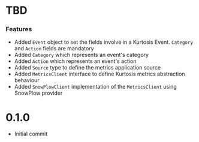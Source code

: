 # TBD
### Features
* Added `Event` object to set the fields involve in a Kurtosis Event. `Category` and `Action` fields are mandatory
* Added `Category` which represents an event's category
* Added `Action` which represents an event's action
* Added `Source` type to define the metrics application source
* Added `MetricsClient` interface to define Kurtosis metrics abstraction behaviour
* Added `SnowPlowClient` implementation of the `MetricsClient` using SnowPlow provider

# 0.1.0
* Initial commit
